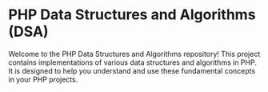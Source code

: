 # PHP Data Structures and Algorithms (DSA)

Welcome to the PHP Data Structures and Algorithms repository! This project contains implementations of various data structures and algorithms in PHP. It is designed to help you understand and use these fundamental concepts in your PHP projects.
